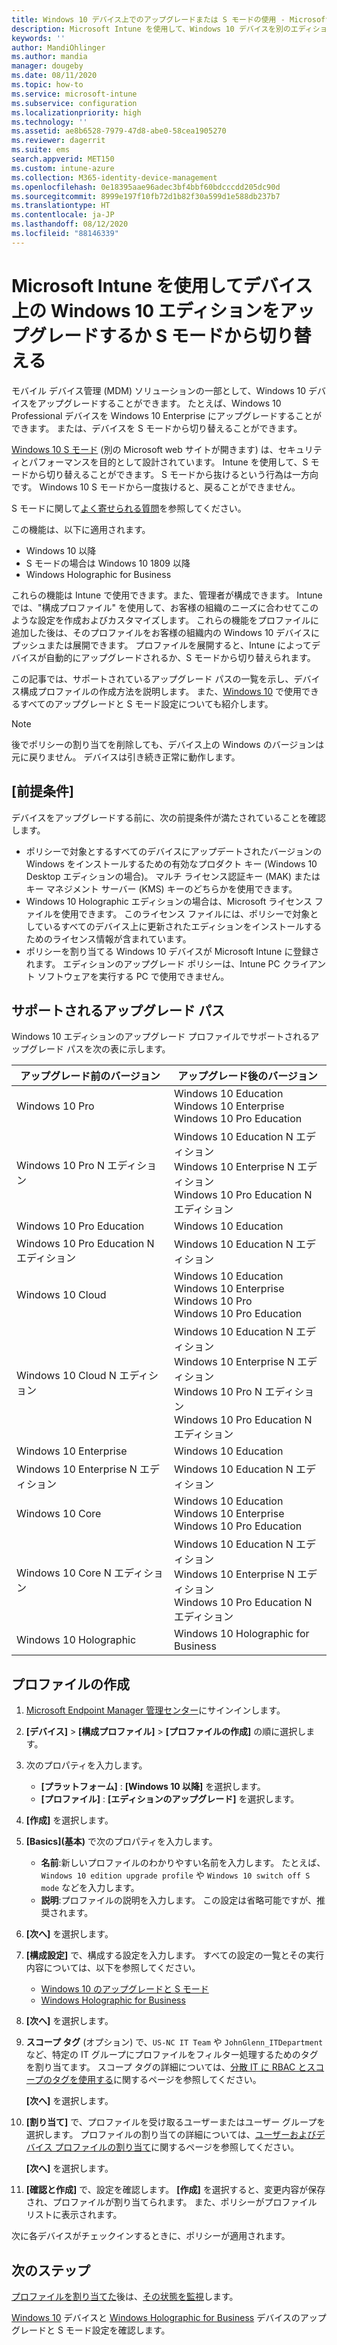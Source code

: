 ```yaml
---
title: Windows 10 デバイス上でのアップグレードまたは S モードの使用 - Microsoft Intune - Azure | Microsoft Docs
description: Microsoft Intune を使用して、Windows 10 デバイスを別のエディションにアップグレードしたり、S モードを切り替えたりします。 管理者はデバイス構成プロファイルを使用して、Windows 10 Professional を Windows 10 Enterprise にアップグレードしたり、S モード モードから切り替えたりできます。 Windows 10 Pro、N Edition、Education、Cloud、Enterprise、Core、Holographic、Mobile については、サポートされるアップグレード パスを参照してください。
keywords: ''
author: MandiOhlinger
ms.author: mandia
manager: dougeby
ms.date: 08/11/2020
ms.topic: how-to
ms.service: microsoft-intune
ms.subservice: configuration
ms.localizationpriority: high
ms.technology: ''
ms.assetid: ae8b6528-7979-47d8-abe0-58cea1905270
ms.reviewer: dagerrit
ms.suite: ems
search.appverid: MET150
ms.custom: intune-azure
ms.collection: M365-identity-device-management
ms.openlocfilehash: 0e18395aae96adec3bf4bbf60bdcccdd205dc90d
ms.sourcegitcommit: 8999e197f10fb72d1b82f30a599d1e588db237b7
ms.translationtype: HT
ms.contentlocale: ja-JP
ms.lasthandoff: 08/12/2020
ms.locfileid: "88146339"
---
```

# <a name="upgrade-windows-10-editions-or-switch-out-of-s-mode-on-devices-using-microsoft-intune"></a>Microsoft Intune を使用してデバイス上の Windows 10 エディションをアップグレードするか S モードから切り替える

モバイル デバイス管理 (MDM) ソリューションの一部として、Windows 10 デバイスをアップグレードすることができます。 たとえば、Windows 10 Professional デバイスを Windows 10 Enterprise にアップグレードすることができます。 または、デバイスを S モードから切り替えることができます。

[Windows 10 S モード](https://support.microsoft.com/help/4456067/windows-10-switch-out-of-s-mode) (別の Microsoft web サイトが開きます) は、セキュリティとパフォーマンスを目的として設計されています。 Intune を使用して、S モードから切り替えることができます。 S モードから抜けるという行為は一方向です。 Windows 10 S モードから一度抜けると、戻ることができません。

S モードに関して[よく寄せられる質問](https://support.microsoft.com/help/4020089/windows-10-in-s-mode-faq)を参照してください。

この機能は、以下に適用されます。

- Windows 10 以降
- S モードの場合は Windows 10 1809 以降
- Windows Holographic for Business

これらの機能は Intune で使用できます。また、管理者が構成できます。 Intune では、"構成プロファイル" を使用して、お客様の組織のニーズに合わせてこのような設定を作成およびカスタマイズします。 これらの機能をプロファイルに追加した後は、そのプロファイルをお客様の組織内の Windows 10 デバイスにプッシュまたは展開できます。 プロファイルを展開すると、Intune によってデバイスが自動的にアップグレードされるか、S モードから切り替えられます。

この記事では、サポートされているアップグレード パスの一覧を示し、デバイス構成プロファイルの作成方法を説明します。 また、[Windows 10](edition-upgrade-windows-settings.md) で使用できるすべてのアップグレードと S モード設定についても紹介します。

> [!NOTE]
> 後でポリシーの割り当てを削除しても、デバイス上の Windows のバージョンは元に戻りません。 デバイスは引き続き正常に動作します。

## <a name="prerequisites"></a>[前提条件]

デバイスをアップグレードする前に、次の前提条件が満たされていることを確認します。

- ポリシーで対象とするすべてのデバイスにアップデートされたバージョンの Windows をインストールするための有効なプロダクト キー (Windows 10 Desktop エディションの場合)。 マルチ ライセンス認証キー (MAK) またはキー マネジメント サーバー (KMS) キーのどちらかを使用できます。
- Windows 10 Holographic エディションの場合は、Microsoft ライセンス ファイルを使用できます。 このライセンス ファイルには、ポリシーで対象としているすべてのデバイス上に更新されたエディションをインストールするためのライセンス情報が含まれています。
- ポリシーを割り当てる Windows 10 デバイスが Microsoft Intune に登録されます。 エディションのアップグレード ポリシーは、Intune PC クライアント ソフトウェアを実行する PC で使用できません。

## <a name="supported-upgrade-paths"></a>サポートされるアップグレード パス

Windows 10 エディションのアップグレード プロファイルでサポートされるアップグレード パスを次の表に示します。

| アップグレード前のバージョン | アップグレード後のバージョン |
|---|---|
| Windows 10 Pro | Windows 10 Education <br/>Windows 10 Enterprise <br/>Windows 10 Pro Education |
| Windows 10 Pro N エディション | Windows 10 Education N エディション <br/>Windows 10 Enterprise N エディション <br/>Windows 10 Pro Education N エディション | 
| Windows 10 Pro Education | Windows 10 Education | 
| Windows 10 Pro Education N エディション | Windows 10 Education N エディション |
| Windows 10 Cloud | Windows 10 Education <br/>Windows 10 Enterprise <br/>Windows 10 Pro <br/>Windows 10 Pro Education | 
| Windows 10 Cloud N エディション | Windows 10 Education N エディション <br/>Windows 10 Enterprise N エディション <br/>Windows 10 Pro N エディション <br/>Windows 10 Pro Education N エディション | 
| Windows 10 Enterprise | Windows 10 Education | 
| Windows 10 Enterprise N エディション | Windows 10 Education N エディション | 
| Windows 10 Core | Windows 10 Education <br/>Windows 10 Enterprise <br/>Windows 10 Pro Education | 
| Windows 10 Core N エディション | Windows 10 Education N エディション <br/>Windows 10 Enterprise N エディション <br/>Windows 10 Pro Education N エディション | 
| Windows 10 Holographic | Windows 10 Holographic for Business |

<!--The following table provides information about the supported upgrade paths for Windows 10 editions in this policy:

![supported](./media/edition-upgrade-configure-windows-10/check_grn.png)  (X) = not supported    
![unsupported](./media/edition-upgrade-configure-windows-10/x_blk.png)    (green checkmark) = supported    

|Upgrade from edition\Upgrade to edition|Education|Education N|Pro Education|Pro Education N|Enterprise|Enterprise N|Professional|Professional N|Mobile Enterprise|Holographic for Business|
|--------|--------|--------|--------|--------|--------|--------|--------|--------|--------|--------|--------|
|Pro|![supported](./media/edition-upgrade-configure-windows-10/check_grn.png)|![unsupported](./media/edition-upgrade-configure-windows-10/x_blk.png)|![supported](./media/edition-upgrade-configure-windows-10/check_grn.png)|![unsupported](./media/edition-upgrade-configure-windows-10/x_blk.png)|![supported](./media/edition-upgrade-configure-windows-10/check_grn.png)|![unsupported](./media/edition-upgrade-configure-windows-10/x_blk.png)|![unsupported](./media/edition-upgrade-configure-windows-10/x_blk.png)|![unsupported](./media/edition-upgrade-configure-windows-10/x_blk.png)|![unsupported](./media/edition-upgrade-configure-windows-10/x_blk.png)|![unsupported](./media/edition-upgrade-configure-windows-10/x_blk.png)|
|Pro N|![unsupported](./media/edition-upgrade-configure-windows-10/x_blk.png)|![supported](./media/edition-upgrade-configure-windows-10/check_grn.png)|![unsupported](./media/edition-upgrade-configure-windows-10/x_blk.png)|![supported](./media/edition-upgrade-configure-windows-10/check_grn.png)|![unsupported](./media/edition-upgrade-configure-windows-10/x_blk.png)|![supported](./media/edition-upgrade-configure-windows-10/check_grn.png)|![unsupported](./media/edition-upgrade-configure-windows-10/x_blk.png)|![unsupported](./media/edition-upgrade-configure-windows-10/x_blk.png)|![unsupported](./media/edition-upgrade-configure-windows-10/x_blk.png)|![unsupported](./media/edition-upgrade-configure-windows-10/x_blk.png)|
|Pro Education|![supported](./media/edition-upgrade-configure-windows-10/check_grn.png)|![unsupported](./media/edition-upgrade-configure-windows-10/x_blk.png)|![unsupported](./media/edition-upgrade-configure-windows-10/x_blk.png)|![unsupported](./media/edition-upgrade-configure-windows-10/x_blk.png)|![unsupported](./media/edition-upgrade-configure-windows-10/x_blk.png)|![unsupported](./media/edition-upgrade-configure-windows-10/x_blk.png)|![unsupported](./media/edition-upgrade-configure-windows-10/x_blk.png)|![unsupported](./media/edition-upgrade-configure-windows-10/x_blk.png)|![unsupported](./media/edition-upgrade-configure-windows-10/x_blk.png)|![unsupported](./media/edition-upgrade-configure-windows-10/x_blk.png)|
|Pro Education N|![unsupported](./media/edition-upgrade-configure-windows-10/x_blk.png)|![supported](./media/edition-upgrade-configure-windows-10/check_grn.png)|![unsupported](./media/edition-upgrade-configure-windows-10/x_blk.png)|![unsupported](./media/edition-upgrade-configure-windows-10/x_blk.png)|![unsupported](./media/edition-upgrade-configure-windows-10/x_blk.png)|![unsupported](./media/edition-upgrade-configure-windows-10/x_blk.png)|![unsupported](./media/edition-upgrade-configure-windows-10/x_blk.png)|![unsupported](./media/edition-upgrade-configure-windows-10/x_blk.png)|![unsupported](./media/edition-upgrade-configure-windows-10/x_blk.png)|![unsupported](./media/edition-upgrade-configure-windows-10/x_blk.png)|
|Cloud|![supported](./media/edition-upgrade-configure-windows-10/check_grn.png)|![unsupported](./media/edition-upgrade-configure-windows-10/x_blk.png)|![supported](./media/edition-upgrade-configure-windows-10/check_grn.png)|![unsupported](./media/edition-upgrade-configure-windows-10/x_blk.png)|![supported](./media/edition-upgrade-configure-windows-10/check_grn.png)|![unsupported](./media/edition-upgrade-configure-windows-10/x_blk.png)|![supported](./media/edition-upgrade-configure-windows-10/check_grn.png)|![unsupported](./media/edition-upgrade-configure-windows-10/x_blk.png)|![unsupported](./media/edition-upgrade-configure-windows-10/x_blk.png)|![unsupported](./media/edition-upgrade-configure-windows-10/x_blk.png)|
|Cloud N|![unsupported](./media/edition-upgrade-configure-windows-10/x_blk.png)|![supported](./media/edition-upgrade-configure-windows-10/check_grn.png)|![unsupported](./media/edition-upgrade-configure-windows-10/x_blk.png)|![supported](./media/edition-upgrade-configure-windows-10/check_grn.png)|![unsupported](./media/edition-upgrade-configure-windows-10/x_blk.png)|![supported](./media/edition-upgrade-configure-windows-10/check_grn.png)|![unsupported](./media/edition-upgrade-configure-windows-10/x_blk.png)|![supported](./media/edition-upgrade-configure-windows-10/check_grn.png)|![unsupported](./media/edition-upgrade-configure-windows-10/x_blk.png)|![unsupported](./media/edition-upgrade-configure-windows-10/x_blk.png)|
|Enterprise|![supported](./media/edition-upgrade-configure-windows-10/check_grn.png)|![unsupported](./media/edition-upgrade-configure-windows-10/x_blk.png)|![unsupported](./media/edition-upgrade-configure-windows-10/x_blk.png)|![unsupported](./media/edition-upgrade-configure-windows-10/x_blk.png)|![unsupported](./media/edition-upgrade-configure-windows-10/x_blk.png)|![unsupported](./media/edition-upgrade-configure-windows-10/x_blk.png)|![unsupported](./media/edition-upgrade-configure-windows-10/x_blk.png)|![unsupported](./media/edition-upgrade-configure-windows-10/x_blk.png)|![unsupported](./media/edition-upgrade-configure-windows-10/x_blk.png)|![unsupported](./media/edition-upgrade-configure-windows-10/x_blk.png)|
|Enterprise N|![unsupported](./media/edition-upgrade-configure-windows-10/x_blk.png)|![supported](./media/edition-upgrade-configure-windows-10/check_grn.png)|![unsupported](./media/edition-upgrade-configure-windows-10/x_blk.png)|![unsupported](./media/edition-upgrade-configure-windows-10/x_blk.png)|![unsupported](./media/edition-upgrade-configure-windows-10/x_blk.png)|![unsupported](./media/edition-upgrade-configure-windows-10/x_blk.png)|![unsupported](./media/edition-upgrade-configure-windows-10/x_blk.png)|![unsupported](./media/edition-upgrade-configure-windows-10/x_blk.png)|![unsupported](./media/edition-upgrade-configure-windows-10/x_blk.png)|![unsupported](./media/edition-upgrade-configure-windows-10/x_blk.png)|
|Core|![supported](./media/edition-upgrade-configure-windows-10/check_grn.png)|![unsupported](./media/edition-upgrade-configure-windows-10/x_blk.png)|![supported](./media/edition-upgrade-configure-windows-10/check_grn.png)|![unsupported](./media/edition-upgrade-configure-windows-10/x_blk.png)|![unsupported](./media/edition-upgrade-configure-windows-10/x_blk.png)|![unsupported](./media/edition-upgrade-configure-windows-10/x_blk.png)|![unsupported](./media/edition-upgrade-configure-windows-10/x_blk.png)|![unsupported](./media/edition-upgrade-configure-windows-10/x_blk.png)|![unsupported](./media/edition-upgrade-configure-windows-10/x_blk.png)|![unsupported](./media/edition-upgrade-configure-windows-10/x_blk.png)|
|Core N|![unsupported](./media/edition-upgrade-configure-windows-10/x_blk.png)|![supported](./media/edition-upgrade-configure-windows-10/check_grn.png)|![unsupported](./media/edition-upgrade-configure-windows-10/x_blk.png)|![supported](./media/edition-upgrade-configure-windows-10/check_grn.png)|![unsupported](./media/edition-upgrade-configure-windows-10/x_blk.png)|![unsupported](./media/edition-upgrade-configure-windows-10/x_blk.png)|![unsupported](./media/edition-upgrade-configure-windows-10/x_blk.png)|![unsupported](./media/edition-upgrade-configure-windows-10/x_blk.png)|![unsupported](./media/edition-upgrade-configure-windows-10/x_blk.png)|![unsupported](./media/edition-upgrade-configure-windows-10/x_blk.png)|
|Mobile|![unsupported](./media/edition-upgrade-configure-windows-10/x_blk.png)|![unsupported](./media/edition-upgrade-configure-windows-10/x_blk.png)|![unsupported](./media/edition-upgrade-configure-windows-10/x_blk.png)|![unsupported](./media/edition-upgrade-configure-windows-10/x_blk.png)|![unsupported](./media/edition-upgrade-configure-windows-10/x_blk.png)|![unsupported](./media/edition-upgrade-configure-windows-10/x_blk.png)|![unsupported](./media/edition-upgrade-configure-windows-10/x_blk.png)|![unsupported](./media/edition-upgrade-configure-windows-10/x_blk.png)|![supported](./media/edition-upgrade-configure-windows-10/check_grn.png)|![unsupported](./media/edition-upgrade-configure-windows-10/x_blk.png)|
|Holographic|![unsupported](./media/edition-upgrade-configure-windows-10/x_blk.png)|![unsupported](./media/edition-upgrade-configure-windows-10/x_blk.png)|![unsupported](./media/edition-upgrade-configure-windows-10/x_blk.png)|![unsupported](./media/edition-upgrade-configure-windows-10/x_blk.png)|![unsupported](./media/edition-upgrade-configure-windows-10/x_blk.png)|![unsupported](./media/edition-upgrade-configure-windows-10/x_blk.png)|![unsupported](./media/edition-upgrade-configure-windows-10/x_blk.png)|![unsupported](./media/edition-upgrade-configure-windows-10/x_blk.png)|![unsupported](./media/edition-upgrade-configure-windows-10/x_blk.png)|![supported](./media/edition-upgrade-configure-windows-10/check_grn.png) -->

## <a name="create-the-profile"></a>プロファイルの作成

1. [Microsoft Endpoint Manager 管理センター](https://go.microsoft.com/fwlink/?linkid=2109431)にサインインします。
2. **[デバイス]**  >  **[構成プロファイル]**  >  **[プロファイルの作成]** の順に選択します。
3. 次のプロパティを入力します。

    - **[プラットフォーム]** : **[Windows 10 以降]** を選択します。
    - **[プロファイル]** : **[エディションのアップグレード]** を選択します。

4. **[作成]** を選択します。
5. **[Basics]\(基本\)** で次のプロパティを入力します。

    - **名前**:新しいプロファイルのわかりやすい名前を入力します。 たとえば、`Windows 10 edition upgrade profile` や `Windows 10 switch off S mode` などを入力します。
    - **説明**:プロファイルの説明を入力します。 この設定は省略可能ですが、推奨されます。

6. **[次へ]** を選択します。
7. **[構成設定]** で、構成する設定を入力します。 すべての設定の一覧とその実行内容については、以下を参照してください。

    - [Windows 10 のアップグレードと S モード](edition-upgrade-windows-settings.md)
    - [Windows Holographic for Business](holographic-upgrade.md)

8. **[次へ]** を選択します。

9. **スコープ タグ** (オプション) で、`US-NC IT Team` や `JohnGlenn_ITDepartment` など、特定の IT グループにプロファイルをフィルター処理するためのタグを割り当てます。 スコープ タグの詳細については、[分散 IT に RBAC とスコープのタグを使用する](../fundamentals/scope-tags.md)に関するページを参照してください。

    **[次へ]** を選択します。

10. **[割り当て]** で、プロファイルを受け取るユーザーまたはユーザー グループを選択します。 プロファイルの割り当ての詳細については、[ユーザーおよびデバイス プロファイルの割り当て](device-profile-assign.md)に関するページを参照してください。

    **[次へ]** を選択します。

11. **[確認と作成]** で、設定を確認します。 **[作成]** を選択すると、変更内容が保存され、プロファイルが割り当てられます。 また、ポリシーがプロファイル リストに表示されます。

次に各デバイスがチェックインするときに、ポリシーが適用されます。

## <a name="next-steps"></a>次のステップ

[プロファイルを割り当てた](device-profile-assign.md)後は、[その状態を監視](device-profile-monitor.md)します。

[Windows 10](edition-upgrade-windows-settings.md) デバイスと [Windows Holographic for Business](holographic-upgrade.md) デバイスのアップグレードと S モード設定を確認します。
